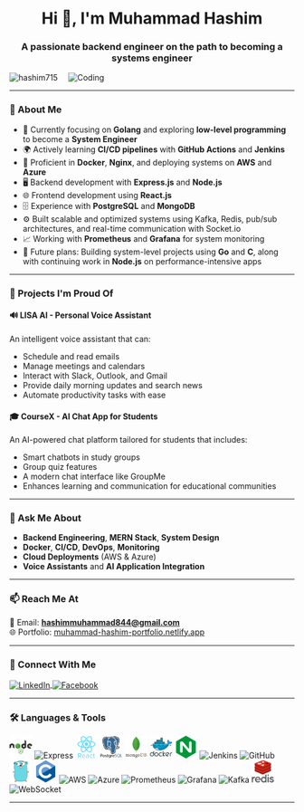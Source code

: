<h1 align="center">Hi 👋, I'm Muhammad Hashim</h1>
<h3 align="center">A passionate backend engineer on the path to becoming a systems engineer</h3>
<img align="right" alt="Coding" width="400" src="https://cdn.dribbble.com/users/1162077/screenshots/3848914/programmer.gif" />

<p align="left">
  <img src="https://komarev.com/ghpvc/?username=hashim715&label=Profile%20views&color=0e75b6&style=flat" alt="hashim715" />
</p>

---

### 🚀 About Me

- 🔧 Currently focusing on **Golang** and exploring **low-level programming** to become a **System Engineer**  
- 🌍 Actively learning **CI/CD pipelines** with **GitHub Actions** and **Jenkins**  
- 🐳 Proficient in **Docker**, **Nginx**, and deploying systems on **AWS** and **Azure**  
- 🖥️ Backend development with **Express.js** and **Node.js**  
- 🌐 Frontend development using **React.js**  
- 🗄️ Experience with **PostgreSQL** and **MongoDB**
- ⚙️ Built scalable and optimized systems using Kafka, Redis, pub/sub architectures, and real-time communication with Socket.io
- 📈 Working with **Prometheus** and **Grafana** for system monitoring  
- 🔬 Future plans: Building system-level projects using **Go** and **C**, along with continuing work in **Node.js** on performance-intensive apps

---

### 🧠 Projects I'm Proud Of

#### 🔊 **LISA AI - Personal Voice Assistant**  
An intelligent voice assistant that can:  
- Schedule and read emails  
- Manage meetings and calendars  
- Interact with Slack, Outlook, and Gmail  
- Provide daily morning updates and search news  
- Automate productivity tasks with ease

#### 🎓 **CourseX - AI Chat App for Students**  
An AI-powered chat platform tailored for students that includes:  
- Smart chatbots in study groups  
- Group quiz features  
- A modern chat interface like GroupMe  
- Enhances learning and communication for educational communities

---

### 💬 Ask Me About
- **Backend Engineering**, **MERN Stack**, **System Design**
- **Docker**, **CI/CD**, **DevOps**, **Monitoring**
- **Cloud Deployments** (AWS & Azure)
- **Voice Assistants** and **AI Application Integration**

---

### 📫 Reach Me At

📧 Email: **hashimmuhammad844@gmail.com**  
🌐 Portfolio: [muhammad-hashim-portfolio.netlify.app](https://muhammad-hashim-portfolio.netlify.app)

---

### 🤝 Connect With Me

<p align="left">
  <a href="https://linkedin.com/in/muhammad hashim" target="blank">
    <img align="center" src="https://raw.githubusercontent.com/rahuldkjain/github-profile-readme-generator/master/src/images/icons/Social/linked-in-alt.svg" alt="LinkedIn" height="30" width="40" />
  </a>
  <a href="https://fb.com/muhammad hashim shoro" target="blank">
    <img align="center" src="https://raw.githubusercontent.com/rahuldkjain/github-profile-readme-generator/master/src/images/icons/Social/facebook.svg" alt="Facebook" height="30" width="40" />
  </a>
</p>

---

### 🛠️ Languages & Tools

<p align="left">
  <img src="https://raw.githubusercontent.com/devicons/devicon/master/icons/nodejs/nodejs-original-wordmark.svg" alt="Node.js" width="40" height="40" />
  <img src="https://ajeetchaulagain.com/static/7cb4af597964b0911fe71cb2f8148d64/87351/express-js.png" alt="Express" width="40" height="40" />
  <img src="https://raw.githubusercontent.com/devicons/devicon/master/icons/react/react-original-wordmark.svg" alt="React" width="40" height="40" />
  <img src="https://raw.githubusercontent.com/devicons/devicon/master/icons/postgresql/postgresql-original-wordmark.svg" alt="PostgreSQL" width="40" height="40" />
  <img src="https://raw.githubusercontent.com/devicons/devicon/master/icons/mongodb/mongodb-original-wordmark.svg" alt="MongoDB" width="40" height="40" />
  <img src="https://raw.githubusercontent.com/devicons/devicon/master/icons/docker/docker-original-wordmark.svg" alt="Docker" width="40" height="40" />
  <img src="https://raw.githubusercontent.com/devicons/devicon/master/icons/nginx/nginx-original.svg" alt="Nginx" width="40" height="40" />
  <img src="https://www.vectorlogo.zone/logos/jenkins/jenkins-icon.svg" alt="Jenkins" width="40" height="40" />
  <img src="https://www.vectorlogo.zone/logos/github/github-icon.svg" alt="GitHub" width="40" height="40" />
  <img src="https://raw.githubusercontent.com/devicons/devicon/master/icons/go/go-original.svg" alt="Golang" width="40" height="40" />
  <img src="https://raw.githubusercontent.com/devicons/devicon/master/icons/c/c-original.svg" alt="C" width="40" height="40" />
  <img src="https://www.vectorlogo.zone/logos/amazon_aws/amazon_aws-icon.svg" alt="AWS" width="40" height="40" />
  <img src="https://www.vectorlogo.zone/logos/microsoft_azure/microsoft_azure-icon.svg" alt="Azure" width="40" height="40" />
  <img src="https://www.vectorlogo.zone/logos/prometheusio/prometheusio-icon.svg" alt="Prometheus" width="40" height="40" />
  <img src="https://www.vectorlogo.zone/logos/grafana/grafana-icon.svg" alt="Grafana" width="40" height="40" />
  <img src="https://www.vectorlogo.zone/logos/apache_kafka/apache_kafka-icon.svg" alt="Kafka" width="40" height="40" />
  <img src="https://raw.githubusercontent.com/devicons/devicon/master/icons/redis/redis-original-wordmark.svg" alt="Redis" width="40" height="40" />
  <img src="https://upload.wikimedia.org/wikipedia/commons/1/1b/Websocket-logo.png" alt="WebSocket" width="40" height="40" />
</p>

---
